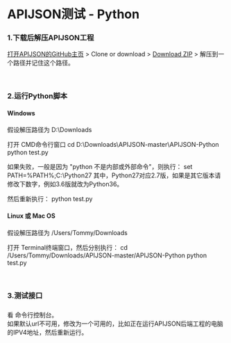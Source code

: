 # APIJSON测试 - Python

### 1.下载后解压APIJSON工程

[打开APIJSON的GitHub主页](https://github.com/TommyLemon/APIJSON) &gt; Clone or download &gt; [Download ZIP](https://github.com/TommyLemon/APIJSON/archive/master.zip) &gt; 解压到一个路径并记住这个路径。

<br />

### 2.运行Python脚本

#### Windows

假设解压路径为 D:\Downloads

打开 CMD命令行窗口
cd D:\Downloads\APIJSON-master\APIJSON-Python
python test.py

如果失败，一般是因为 "python 不是内部或外部命令"，则执行：
set PATH=%PATH%;C:\Python27
其中，Python27对应2.7版，如果是其它版本请修改下数字，例如3.6版就改为Python36。

然后重新执行：
python test.py

#### Linux 或 Mac OS

假设解压路径为 /Users/Tommy/Downloads

打开 Terminal终端窗口，然后分别执行：
cd /Users/Tommy/Downloads/APIJSON-master/APIJSON-Python
python test.py

<br />

### 3.测试接口<h3/>

看 命令行控制台。<br />
如果默认url不可用，修改为一个可用的，比如正在运行APIJSON后端工程的电脑的IPV4地址，然后重新运行。

<br />
